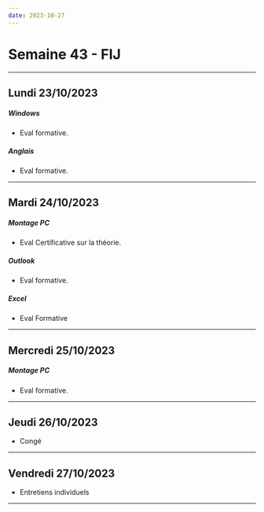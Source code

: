 ```yaml
---
date: 2023-10-27
---
```

# Semaine 43 - FIJ
---
## Lundi 23/10/2023
##### Windows
- Eval formative.
##### Anglais
- Eval formative.
---

## Mardi 24/10/2023
##### Montage PC
- Eval Certificative sur la théorie.
##### Outlook
- Eval formative.
##### Excel
- Eval  Formative

---

## Mercredi 25/10/2023
##### Montage PC
- Eval formative.

---

## Jeudi 26/10/2023
- Congé

---

## Vendredi 27/10/2023
- Entretiens individuels

---

